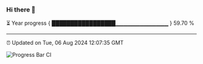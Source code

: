 ### Hi there 👋

⏳ Year progress { █████████████████▁▁▁▁▁▁▁▁▁▁▁▁▁ } 59.70 %

---

⏰ Updated on Tue, 06 Aug 2024 12:07:35 GMT

![Progress Bar CI](https://github.com/liununu/liununu/workflows/Progress%20Bar%20CI/badge.svg)
